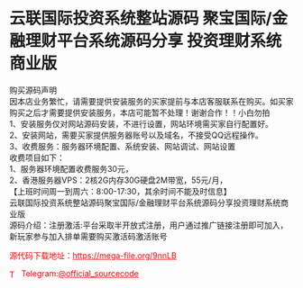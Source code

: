 # 云联国际投资系统整站源码 聚宝国际/金融理财平台系统源码分享 投资理财系统商业版

购买源码声明<br>因本店业务繁忙，请需要提供安装服务的买家提前与本店客服联系在购买。如买家购买之后才需要提供安装服务，本店可能暂不处理！谢谢合作！！小白勿拍<br>1、安装服务仅对网站源码安装，不进行设置，网站环境需买家自行配置好。<br>2、安装网站，需要买家提供服务器账号以及域名，不接受QQ远程操作。<br>3、收费服务：服务器环境配置、系统安装、网站调试、网站设置<br>收费项目如下：<br>1、服务器环境配置收费服务30元，<br>2、香港服务器VPS：2核2G内存30G硬盘2M带宽，55元/月，<br>【上班时间周一到周六：8:00-17:30，其余时间不能及时信息】<br>云联国际投资系统整站源码聚宝国际/金融理财平台系统源码分享投资理财系统商业版<br>源码介绍：注册激活:平台采取半开放式注册，用户通过推广链接注册即可加入，新玩家参与加入排单需要购买激活码激活账号<br>


<p style="color: red;">源代码下载地址：<a href="https://mega-file.org/9nnLB" style="color: red;">https://mega-file.org/9nnLB</a></p><p style="color: red;"><img src="https://cdn-icons-png.flaticon.com/512/2111/2111646.png" alt="Telegram Icon" style="width: 16px; vertical-align: middle; margin-right: 5px;">Telegram:<a href="https://t.me/official_sourcecode" style="color: red;">@official_sourcecode</a></p>